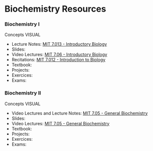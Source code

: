 # Biochemistry Resources

### Biochemistry I

 Concepts VISUAL

 - Lecture Notes: [MIT 7.013 - Introductory Biology](https://ocw.mit.edu/courses/biology/7-013-introductory-biology-spring-2018/index.htm)
- Slides:
- Video Lectures: [MIT 7.06 - Introductory Biology](https://www.youtube.com/playlist?list=PLUl4u3cNGP63LmSVIVzy584-ZbjbJ-Y63)
- Recitations: [MIT 7.012 - Introduction to Biology](https://ocw.mit.edu/courses/biology/7-012-introduction-to-biology-fall-2004/recitations/)
- Textbook:
- Projects:
- Exercices:
- Exams:

### Biochemistry II

 Concepts VISUAL

- Video Lectures and Lecture Notes: [MIT 7.05 - General Biochemistry](https://ocw.mit.edu/courses/biology/7-05-general-biochemistry-spring-2020/index.htm)
- Slides:
- Video Lectures: [MIT 7.05 - General Biochemistry](https://www.youtube.com/playlist?list=PLUl4u3cNGP62wNcIMfinU64CAfreShjpt)
- Textbook:
- Projects:
- Exercices:
- Exams:

